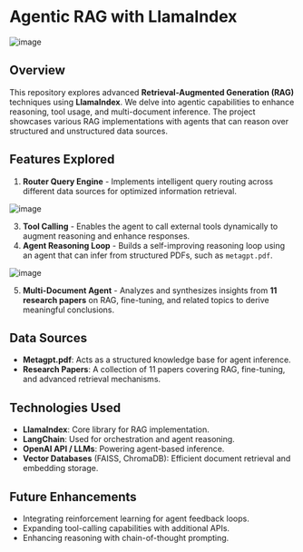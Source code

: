 # Agentic RAG with LlamaIndex

![image](https://github.com/user-attachments/assets/e4af9798-a0e9-41cc-9a23-0cefa4f4b51a)

## Overview
This repository explores advanced **Retrieval-Augmented Generation (RAG)** techniques using **LlamaIndex**. We delve into agentic capabilities to enhance reasoning, tool usage, and multi-document inference. The project showcases various RAG implementations with agents that can reason over structured and unstructured data sources.

## Features Explored
1. **Router Query Engine** - Implements intelligent query routing across different data sources for optimized information retrieval.

![image](https://github.com/user-attachments/assets/424415ce-c111-4526-a961-16739ec0e4e2)
   
3. **Tool Calling** - Enables the agent to call external tools dynamically to augment reasoning and enhance responses.
4. **Agent Reasoning Loop** - Builds a self-improving reasoning loop using an agent that can infer from structured PDFs, such as `metagpt.pdf`.
 
![image](https://github.com/user-attachments/assets/67350682-8730-45df-b2d8-4b4712cfe33e)

5. **Multi-Document Agent** - Analyzes and synthesizes insights from **11 research papers** on RAG, fine-tuning, and related topics to derive meaningful conclusions.

## Data Sources
- **Metagpt.pdf**: Acts as a structured knowledge base for agent inference.
- **Research Papers**: A collection of 11 papers covering RAG, fine-tuning, and advanced retrieval mechanisms.

## Technologies Used
- **LlamaIndex**: Core library for RAG implementation.
- **LangChain**: Used for orchestration and agent reasoning.
- **OpenAI API / LLMs**: Powering agent-based inference.
- **Vector Databases** (FAISS, ChromaDB): Efficient document retrieval and embedding storage.


## Future Enhancements
- Integrating reinforcement learning for agent feedback loops.
- Expanding tool-calling capabilities with additional APIs.
- Enhancing reasoning with chain-of-thought prompting.


